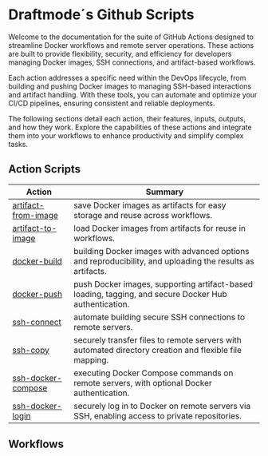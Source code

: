 # Draftmode´s Github Scripts

Welcome to the documentation for the suite of GitHub Actions designed to streamline Docker workflows and remote server operations. These actions are built to provide flexibility, security, and efficiency for developers managing Docker images, SSH connections, and artifact-based workflows.

Each action addresses a specific need within the DevOps lifecycle, from building and pushing Docker images to managing SSH-based interactions and artifact handling. With these tools, you can automate and optimize your CI/CD pipelines, ensuring consistent and reliable deployments.

The following sections detail each action, their features, inputs, outputs, and how they work. Explore the capabilities of these actions and integrate them into your workflows to enhance productivity and simplify complex tasks.

## Action Scripts

| Action                                                               | Summary                                                                                                   |
|----------------------------------------------------------------------|-----------------------------------------------------------------------------------------------------------|
| [artifact-from-image](.github/actions/artifact-from-image/README.md) | save Docker images as artifacts for easy storage and reuse across workflows.                              |
| [artifact-to-image](.github/actions/artifact-to-image/README.md)     | load Docker images from artifacts for reuse in workflows.                                                 |
| [docker-build](.github/actions/docker-build/README.md)               | building Docker images with advanced options and reproducibility, and uploading the results as artifacts. |
| [docker-push](.github/actions/docker-push/README.md)                 | push Docker images, supporting artifact-based loading, tagging, and secure Docker Hub authentication.     |
| [ssh-connect](.github/actions/ssh-connect/README.md)                 | automate building secure SSH connections to remote servers.                                               |
| [ssh-copy](.github/actions/ssh-copy/README.md)                       | securely transfer files to remote servers with automated directory creation and flexible file mapping.    |
| [ssh-docker-compose](.github/actions/ssh-docker-compose/README.md)   | executing Docker Compose commands on remote servers, with optional Docker authentication.                 |
| [ssh-docker-login](.github/actions/ssh-docker-login/README.md)       | securely log in to Docker on remote servers via SSH, enabling access to private repositories.             |

## Workflows